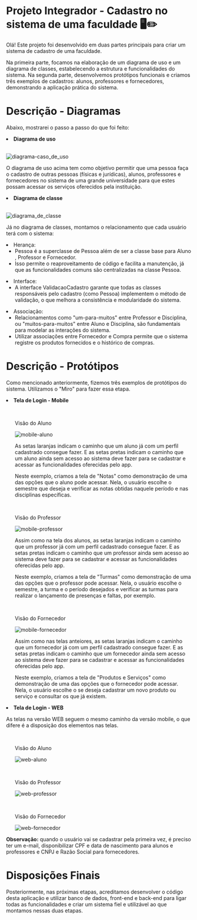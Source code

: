 # Projeto Integrador - Cadastro no sistema de uma faculdade 🖥️✏️
<p>
  Olá! Este projeto foi desenvolvido em duas partes principais para criar um sistema de cadastro de uma faculdade. 
  
  Na primeira parte, focamos na elaboração de um diagrama de uso e um diagrama de classes, estabelecendo a estrutura e funcionalidades do sistema. Na segunda parte, desenvolvemos protótipos funcionais e criamos três exemplos de cadastros: alunos, professores e fornecedores, demonstrando a aplicação prática do sistema.
</p>

# Descrição - Diagramas
  Abaixo, mostrarei o passo a passo do que foi feito:
  <li><strong>Diagrama de uso</strong></li><br>

![diagrama-caso_de_uso](https://github.com/user-attachments/assets/af2595ea-140c-48fb-a153-ae17aa2160d7)
<p>
  O diagrama de uso acima tem como objetivo permitir que uma pessoa faça o cadastro de outras pessoas (físicas e jurídicas), alunos, professores e fornecedores no sistema de uma grande universidade para que estes possam acessar os serviços oferecidos pela instituição.
</p>
<li><strong>Diagrama de classe</strong></li><br>

![diagrama_de_classe](https://github.com/user-attachments/assets/2ad9e20b-596d-45e9-a00c-8e5db587f9bf)
<p>
  Já no diagrama de classes, montamos o relacionamento que cada usuário terá com o sistema:
    <li>
      Herança:
      
  - Pessoa é a superclasse de Pessoa além de ser a classe base para Aluno , Professor e Fornecedor.
  - Isso permite o reaproveitamento de código e facilita a manutenção, já que as funcionalidades comuns são centralizadas na classe Pessoa.
  </li>

  <li>
    Interface:
    
  - A interface ValidacaoCadastro garante que todas as classes responsáveis pelo cadastro (como Pessoa) implementem o método de validação, o que melhora a consistência e modularidade do sistema.
  </li>

  <li>
    Associação:
    
  - Relacionamentos como "um-para-muitos" entre Professor e Disciplina, ou "muitos-para-muitos" entre Aluno e Disciplina, são fundamentais para modelar as interações do sistema.
  - Utilizar associações entre Fornecedor e Compra permite que o sistema registre os produtos fornecidos e o histórico de compras.
  </li>
</p>

# Descrição - Protótipos
<p>
  Como mencionado anteriormente, fizemos três exemplos de protótipos do sistema. Utilizamos o "Miro" para fazer essa etapa.

  <li>
  <strong>Tela de Login - Mobile</strong>
    
<br><ul>Visão do Aluno
    
![mobile-aluno](https://github.com/user-attachments/assets/b9210219-a6cf-4b34-8718-fecafa64d6ca)

<p>
  As setas laranjas indicam o caminho que um aluno já com um perfil cadastrado consegue fazer. E as setas pretas indicam o caminho que um aluno ainda sem acesso ao sistema deve fazer para se cadastrar e acessar as funcionalidades oferecidas pelo app.

  Neste exemplo, criamos a tela de "Notas" como demonstração de uma das opções que o aluno pode acessar. Nela, o usuário escolhe o semestre que deseja e verificar as notas obtidas naquele período e nas disciplinas específicas.
</p>
</ul>

<br><ul>Visão do Professor

![mobile-professor](https://github.com/user-attachments/assets/4a3a6f80-20f1-4f78-a4c8-ad7fa80e7224)

<p>
  Assim como na tela dos alunos, as setas laranjas indicam o caminho que um professor já com um perfil cadastrado consegue fazer. E as setas pretas indicam o caminho que um professor ainda sem acesso ao sistema deve fazer para se cadastrar e acessar as funcionalidades oferecidas pelo app.

  Neste exemplo, criamos a tela de "Turmas" como demonstração de uma das opções que o professor pode acessar. Nela, o usuário escolhe o semestre, a turma e o período desejados e verificar as turmas para realizar o lançamento de presenças e faltas, por exemplo.
</p>
</ul>

<br><ul>Visão do Fornecedor

![mobile-fornecedor](https://github.com/user-attachments/assets/f7e6d837-d522-4723-8187-39c599a6ed29)

<p>
  Assim como nas telas anteiores, as setas laranjas indicam o caminho que um fornecedor já com um perfil cadastrado consegue fazer. E as setas pretas indicam o caminho que um fornecedor ainda sem acesso ao sistema deve fazer para se cadastrar e acessar as funcionalidades oferecidas pelo app.

  Neste exemplo, criamos a tela de "Produtos e Serviços" como demonstração de uma das opções que o fornecedor pode acessar. Nela, o usuário escolhe o se deseja cadastrar um novo produto ou serviço e consultar os que já existem.
</p>
</ul>
  </li>
</p>

<li>
  <strong>Tela de Login - WEB</strong>
  <p>
    As telas na versão WEB seguem o mesmo caminho da versão mobile, o que difere é a disposição dos elementos nas telas.
  </p>
  
  <br><ul>Visão do Aluno

![web-aluno](https://github.com/user-attachments/assets/bf3938aa-6b5e-4fb6-a1e0-f5759614f676)

  </ul>

  <br><ul>Visão do Professor

![web-professor](https://github.com/user-attachments/assets/b15bd264-a8ae-4d70-8179-a5e1fa06504a)

  </ul>

  <br><ul>Visão do Fornecedor

![web-fornecedor](https://github.com/user-attachments/assets/bd07026f-824d-4f1b-ab06-882e56f7888a)

  </ul>
</li>

<p>
  <strong>Observação:</strong> quando o usuário vai se cadastrar pela primeira vez, é preciso ter um e-mail, disponibilizar CPF e data de nascimento para alunos e professores e CNPJ e Razão Social para fornecedores.
</p>



# Disposições Finais
<p>
  Posteriormente, nas próximas etapas, acreditamos desenvolver o código desta aplicação e utilizar banco de dados, front-end e back-end para ligar todas as funcionalidades e criar um sistema fiel e utilizável ao que montamos nessas duas etapas.
</p>
